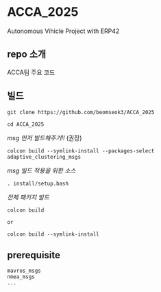 # ACCA_2025
Autonomous Vihicle Project with ERP42 

## repo 소개
ACCA팀 주요 코드


## 빌드
    git clone https://github.com/beomseok3/ACCA_2025

    cd ACCA_2025

*msg 먼저 빌드해주기!!* (권장)

    colcon build --symlink-install --packages-select adaptive_clustering_msgs

*msg 빌드 적용을 위한 소스*

    . install/setup.bash

*전체 패키지 빌드*

    colcon build

    or 

    colcon build --symlink-install

## prerequisite
    mavros_msgs
    nmea_msgs
    ...
    

